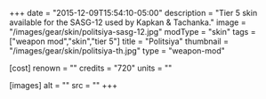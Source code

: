 +++
date = "2015-12-09T15:54:10-05:00"
description = "Tier 5 skin available for the SASG-12 used by Kapkan & Tachanka."
image = "/images/gear/skin/politsiya-sasg-12.jpg"
modType = "skin"
tags = ["weapon mod","skin","tier 5"]
title = "Politsiya"
thumbnail = "/images/gear/skin/politsiya-th.jpg"
type = "weapon-mod"

[cost]
  renown = ""
  credits = "720"
  units = ""

[images]
  alt = ""
  src = ""
+++
